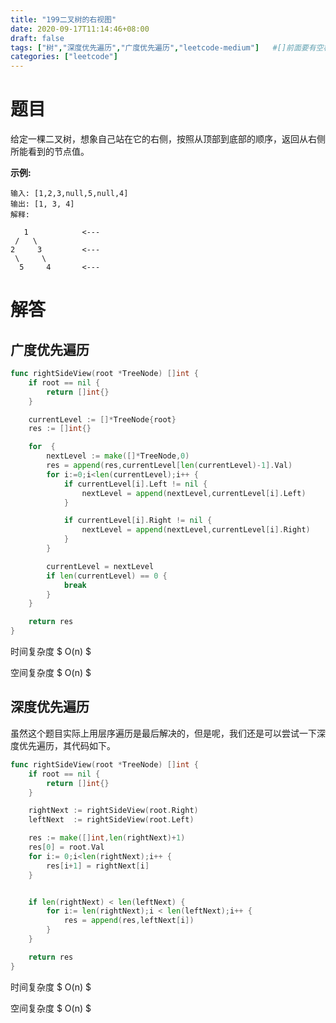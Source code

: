 ```yaml
---
title: "199二叉树的右视图"
date: 2020-09-17T11:14:46+08:00
draft: false
tags: ["树","深度优先遍历","广度优先遍历","leetcode-medium"]   #[]前面要有空格
categories: ["leetcode"]
---
```


#  题目

给定一棵二叉树，想象自己站在它的右侧，按照从顶部到底部的顺序，返回从右侧所能看到的节点值。<!--more-->

**示例:**

```
输入: [1,2,3,null,5,null,4]
输出: [1, 3, 4]
解释:

   1            <---
 /   \
2     3         <---
 \     \
  5     4       <---
```



# 解答

## 广度优先遍历

```go
func rightSideView(root *TreeNode) []int {
    if root == nil {
        return []int{}
    } 

    currentLevel := []*TreeNode{root}
    res := []int{}

    for  {
        nextLevel := make([]*TreeNode,0)
        res = append(res,currentLevel[len(currentLevel)-1].Val)
        for i:=0;i<len(currentLevel);i++ {
            if currentLevel[i].Left != nil {
                nextLevel = append(nextLevel,currentLevel[i].Left)
            }

            if currentLevel[i].Right != nil {
                nextLevel = append(nextLevel,currentLevel[i].Right)
            }
        }

        currentLevel = nextLevel
        if len(currentLevel) == 0 {
            break 
        }
    }

    return res 
}
```

时间复杂度 $ O(n) $  

空间复杂度 $ O(n) $



## 深度优先遍历

虽然这个题目实际上用层序遍历是最后解决的，但是呢，我们还是可以尝试一下深度优先遍历，其代码如下。

```go
func rightSideView(root *TreeNode) []int {
	if root == nil {
		return []int{}
	}

	rightNext := rightSideView(root.Right)
	leftNext  := rightSideView(root.Left)

	res := make([]int,len(rightNext)+1)
	res[0] = root.Val
	for i:= 0;i<len(rightNext);i++ {
		res[i+1] = rightNext[i]
	}


	if len(rightNext) < len(leftNext) {
		for i:= len(rightNext);i < len(leftNext);i++ {
			res = append(res,leftNext[i])
		}
	}

	return res
}
```



时间复杂度 $ O(n) $  

空间复杂度 $ O(n) $

